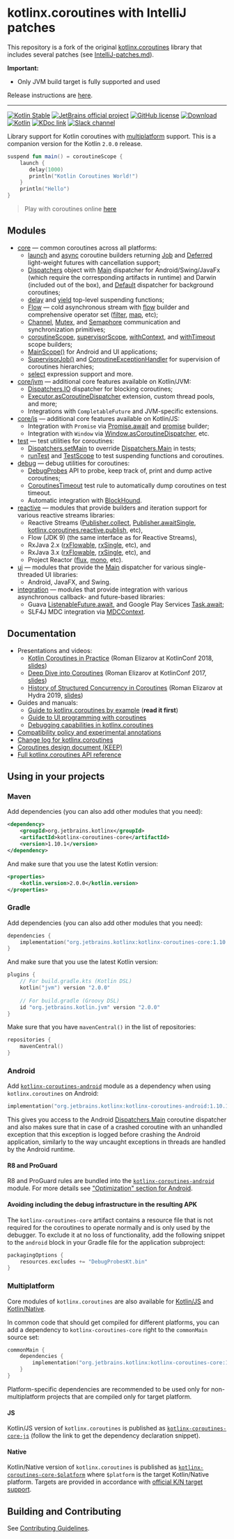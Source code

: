 # kotlinx.coroutines with IntelliJ patches

This repository is a fork of the original [kotlinx.coroutines](https://github.com/Kotlin/kotlinx.coroutines) library that includes
several patches (see [IntelliJ-patches.md](IntelliJ-patches.md)).

**Important:** 
- Only JVM build target is fully supported and used

Release instructions are [here](RELEASE.md).

---

[![Kotlin Stable](https://kotl.in/badges/stable.svg)](https://kotlinlang.org/docs/components-stability.html)
[![JetBrains official project](https://jb.gg/badges/official.svg)](https://confluence.jetbrains.com/display/ALL/JetBrains+on+GitHub)
[![GitHub license](https://img.shields.io/badge/license-Apache%20License%202.0-blue.svg?style=flat)](https://www.apache.org/licenses/LICENSE-2.0)
[![Download](https://img.shields.io/maven-central/v/org.jetbrains.kotlinx/kotlinx-coroutines-core/1.10.1)](https://central.sonatype.com/artifact/org.jetbrains.kotlinx/kotlinx-coroutines-core/1.10.1)
[![Kotlin](https://img.shields.io/badge/kotlin-2.0.0-blue.svg?logo=kotlin)](http://kotlinlang.org)
[![KDoc link](https://img.shields.io/badge/API_reference-KDoc-blue)](https://kotlinlang.org/api/kotlinx.coroutines/)
[![Slack channel](https://img.shields.io/badge/chat-slack-green.svg?logo=slack)](https://kotlinlang.slack.com/messages/coroutines/)

Library support for Kotlin coroutines with [multiplatform](#multiplatform) support.
This is a companion version for the Kotlin `2.0.0` release.

```kotlin
suspend fun main() = coroutineScope {
    launch { 
       delay(1000)
       println("Kotlin Coroutines World!") 
    }
    println("Hello")
}
```

> Play with coroutines online [here](https://pl.kotl.in/9zva88r7S)

## Modules

* [core](kotlinx-coroutines-core/README.md) &mdash; common coroutines across all platforms:
  * [launch] and [async] coroutine builders returning [Job] and [Deferred] light-weight futures with cancellation support;
  * [Dispatchers] object with [Main][Dispatchers.Main] dispatcher for Android/Swing/JavaFx (which require the corresponding artifacts in runtime) and Darwin (included out of the box), and [Default][Dispatchers.Default] dispatcher for background coroutines;
  * [delay] and [yield] top-level suspending functions;
  * [Flow] &mdash; cold asynchronous stream with [flow][_flow] builder and comprehensive operator set ([filter], [map], etc);
  * [Channel], [Mutex], and [Semaphore] communication and synchronization primitives;
  * [coroutineScope][_coroutineScope], [supervisorScope][_supervisorScope], [withContext], and [withTimeout] scope builders;
  * [MainScope()] for Android and UI applications;
  * [SupervisorJob()] and [CoroutineExceptionHandler] for supervision of coroutines hierarchies;
  * [select] expression support and more.
* [core/jvm](kotlinx-coroutines-core/jvm/) &mdash; additional core features available on Kotlin/JVM:
  * [Dispatchers.IO] dispatcher for blocking coroutines;
  * [Executor.asCoroutineDispatcher][asCoroutineDispatcher] extension, custom thread pools, and more;
  * Integrations with `CompletableFuture` and JVM-specific extensions.
* [core/js](kotlinx-coroutines-core/js/) &mdash; additional core features available on Kotlin/JS:
  * Integration with `Promise` via [Promise.await] and [promise] builder;
  * Integration with `Window` via [Window.asCoroutineDispatcher], etc.
* [test](kotlinx-coroutines-test/README.md) &mdash; test utilities for coroutines:
  * [Dispatchers.setMain] to override [Dispatchers.Main] in tests;
  * [runTest] and [TestScope] to test suspending functions and coroutines.
* [debug](kotlinx-coroutines-debug/README.md) &mdash; debug utilities for coroutines:
  * [DebugProbes] API to probe, keep track of, print and dump active coroutines;
  * [CoroutinesTimeout] test rule to automatically dump coroutines on test timeout.
  * Automatic integration with [BlockHound](https://github.com/reactor/BlockHound).
* [reactive](reactive/README.md) &mdash; modules that provide builders and iteration support for various reactive streams libraries:
  * Reactive Streams ([Publisher.collect], [Publisher.awaitSingle], [kotlinx.coroutines.reactive.publish], etc), 
  * Flow (JDK 9) (the same interface as for Reactive Streams),
  * RxJava 2.x ([rxFlowable], [rxSingle], etc), and
  * RxJava 3.x ([rxFlowable], [rxSingle], etc), and
  * Project Reactor ([flux], [mono], etc).
* [ui](ui/README.md) &mdash; modules that provide the [Main][Dispatchers.Main] dispatcher for various single-threaded UI libraries:
  * Android, JavaFX, and Swing.
* [integration](integration/README.md) &mdash; modules that provide integration with various asynchronous callback- and future-based libraries:
  * Guava [ListenableFuture.await], and Google Play Services [Task.await];
  * SLF4J MDC integration via [MDCContext].

## Documentation

* Presentations and videos:
  * [Kotlin Coroutines in Practice](https://www.youtube.com/watch?v=a3agLJQ6vt8) (Roman Elizarov at KotlinConf 2018, [slides](https://www.slideshare.net/elizarov/kotlin-coroutines-in-practice-kotlinconf-2018))
  * [Deep Dive into Coroutines](https://www.youtube.com/watch?v=YrrUCSi72E8) (Roman Elizarov at KotlinConf 2017, [slides](https://www.slideshare.net/elizarov/deep-dive-into-coroutines-on-jvm-kotlinconf-2017))
  * [History of Structured Concurrency in Coroutines](https://www.youtube.com/watch?v=Mj5P47F6nJg) (Roman Elizarov at Hydra 2019, [slides](https://speakerdeck.com/elizarov/structured-concurrency))
* Guides and manuals: 
  * [Guide to kotlinx.coroutines by example](https://kotlinlang.org/docs/coroutines-guide.html) (**read it first**)
  * [Guide to UI programming with coroutines](ui/coroutines-guide-ui.md)
  * [Debugging capabilities in kotlinx.coroutines](docs/topics/debugging.md)
* [Compatibility policy and experimental annotations](docs/topics/compatibility.md)
* [Change log for kotlinx.coroutines](CHANGES.md)
* [Coroutines design document (KEEP)](https://github.com/Kotlin/KEEP/blob/master/proposals/coroutines.md)
* [Full kotlinx.coroutines API reference](https://kotlinlang.org/api/kotlinx.coroutines/)
 
## Using in your projects

### Maven

Add dependencies (you can also add other modules that you need):

```xml
<dependency>
    <groupId>org.jetbrains.kotlinx</groupId>
    <artifactId>kotlinx-coroutines-core</artifactId>
    <version>1.10.1</version>
</dependency>
```

And make sure that you use the latest Kotlin version:

```xml
<properties>
    <kotlin.version>2.0.0</kotlin.version>
</properties>
```

### Gradle

Add dependencies (you can also add other modules that you need):

```kotlin
dependencies {
    implementation("org.jetbrains.kotlinx:kotlinx-coroutines-core:1.10.1")
}
```

And make sure that you use the latest Kotlin version:

```kotlin
plugins {
    // For build.gradle.kts (Kotlin DSL)
    kotlin("jvm") version "2.0.0"
    
    // For build.gradle (Groovy DSL)
    id "org.jetbrains.kotlin.jvm" version "2.0.0"
}
```

Make sure that you have `mavenCentral()` in the list of repositories:

```kotlin
repositories {
    mavenCentral()
}
```

### Android

Add [`kotlinx-coroutines-android`](ui/kotlinx-coroutines-android)
module as a dependency when using `kotlinx.coroutines` on Android:

```kotlin
implementation("org.jetbrains.kotlinx:kotlinx-coroutines-android:1.10.1")
```

This gives you access to the Android [Dispatchers.Main]
coroutine dispatcher and also makes sure that in case of a crashed coroutine with an unhandled exception that
this exception is logged before crashing the Android application, similarly to the way uncaught exceptions in
threads are handled by the Android runtime.

#### R8 and ProGuard

R8 and ProGuard rules are bundled into the [`kotlinx-coroutines-android`](ui/kotlinx-coroutines-android) module.
For more details see ["Optimization" section for Android](ui/kotlinx-coroutines-android/README.md#optimization).

#### Avoiding including the debug infrastructure in the resulting APK

The `kotlinx-coroutines-core` artifact contains a resource file that is not required for the coroutines to operate
normally and is only used by the debugger. To exclude it at no loss of functionality, add the following snippet to the
`android` block in your Gradle file for the application subproject:

```kotlin
packagingOptions {
    resources.excludes += "DebugProbesKt.bin"
}
```

### Multiplatform

Core modules of `kotlinx.coroutines` are also available for 
[Kotlin/JS](https://kotlinlang.org/docs/reference/js-overview.html) and [Kotlin/Native](https://kotlinlang.org/docs/reference/native-overview.html).

In common code that should get compiled for different platforms, you can add a dependency to `kotlinx-coroutines-core` right to the `commonMain` source set:

```kotlin
commonMain {
    dependencies {
        implementation("org.jetbrains.kotlinx:kotlinx-coroutines-core:1.10.1")
    }
}
```

Platform-specific dependencies are recommended to be used only for non-multiplatform projects that are compiled only for target platform.

#### JS

Kotlin/JS version of `kotlinx.coroutines` is published as 
[`kotlinx-coroutines-core-js`](https://central.sonatype.com/artifact/org.jetbrains.kotlinx/kotlinx-coroutines-core-js/1.10.1)
(follow the link to get the dependency declaration snippet).

#### Native

Kotlin/Native version of `kotlinx.coroutines` is published as 
[`kotlinx-coroutines-core-$platform`](https://central.sonatype.com/search?q=kotlinx-coroutines-core&namespace=org.jetbrains.kotlinx) where `$platform` is 
the target Kotlin/Native platform. 
Targets are provided in accordance with [official K/N target support](https://kotlinlang.org/docs/native-target-support.html).
## Building and Contributing

See [Contributing Guidelines](CONTRIBUTING.md).

<!--- MODULE kotlinx-coroutines-core -->
<!--- INDEX kotlinx.coroutines -->

[launch]: https://kotlinlang.org/api/kotlinx.coroutines/kotlinx-coroutines-core/kotlinx.coroutines/launch.html
[async]: https://kotlinlang.org/api/kotlinx.coroutines/kotlinx-coroutines-core/kotlinx.coroutines/async.html
[Job]: https://kotlinlang.org/api/kotlinx.coroutines/kotlinx-coroutines-core/kotlinx.coroutines/-job/index.html
[Deferred]: https://kotlinlang.org/api/kotlinx.coroutines/kotlinx-coroutines-core/kotlinx.coroutines/-deferred/index.html
[Dispatchers]: https://kotlinlang.org/api/kotlinx.coroutines/kotlinx-coroutines-core/kotlinx.coroutines/-dispatchers/index.html
[Dispatchers.Main]: https://kotlinlang.org/api/kotlinx.coroutines/kotlinx-coroutines-core/kotlinx.coroutines/-dispatchers/-main.html
[Dispatchers.Default]: https://kotlinlang.org/api/kotlinx.coroutines/kotlinx-coroutines-core/kotlinx.coroutines/-dispatchers/-default.html
[delay]: https://kotlinlang.org/api/kotlinx.coroutines/kotlinx-coroutines-core/kotlinx.coroutines/delay.html
[yield]: https://kotlinlang.org/api/kotlinx.coroutines/kotlinx-coroutines-core/kotlinx.coroutines/yield.html
[_coroutineScope]: https://kotlinlang.org/api/kotlinx.coroutines/kotlinx-coroutines-core/kotlinx.coroutines/coroutine-scope.html
[_supervisorScope]: https://kotlinlang.org/api/kotlinx.coroutines/kotlinx-coroutines-core/kotlinx.coroutines/supervisor-scope.html
[withContext]: https://kotlinlang.org/api/kotlinx.coroutines/kotlinx-coroutines-core/kotlinx.coroutines/with-context.html
[withTimeout]: https://kotlinlang.org/api/kotlinx.coroutines/kotlinx-coroutines-core/kotlinx.coroutines/with-timeout.html
[MainScope()]: https://kotlinlang.org/api/kotlinx.coroutines/kotlinx-coroutines-core/kotlinx.coroutines/-main-scope.html
[SupervisorJob()]: https://kotlinlang.org/api/kotlinx.coroutines/kotlinx-coroutines-core/kotlinx.coroutines/-supervisor-job.html
[CoroutineExceptionHandler]: https://kotlinlang.org/api/kotlinx.coroutines/kotlinx-coroutines-core/kotlinx.coroutines/-coroutine-exception-handler/index.html
[Dispatchers.IO]: https://kotlinlang.org/api/kotlinx.coroutines/kotlinx-coroutines-core/kotlinx.coroutines/-i-o.html
[asCoroutineDispatcher]: https://kotlinlang.org/api/kotlinx.coroutines/kotlinx-coroutines-core/kotlinx.coroutines/as-coroutine-dispatcher.html
[Promise.await]: https://kotlinlang.org/api/kotlinx.coroutines/kotlinx-coroutines-core/kotlinx.coroutines/await.html
[promise]: https://kotlinlang.org/api/kotlinx.coroutines/kotlinx-coroutines-core/kotlinx.coroutines/[js]promise.html
[Window.asCoroutineDispatcher]: https://kotlinlang.org/api/kotlinx.coroutines/kotlinx-coroutines-core/kotlinx.coroutines/as-coroutine-dispatcher.html

<!--- INDEX kotlinx.coroutines.flow -->

[Flow]: https://kotlinlang.org/api/kotlinx.coroutines/kotlinx-coroutines-core/kotlinx.coroutines.flow/-flow/index.html
[_flow]: https://kotlinlang.org/api/kotlinx.coroutines/kotlinx-coroutines-core/kotlinx.coroutines.flow/flow.html
[filter]: https://kotlinlang.org/api/kotlinx.coroutines/kotlinx-coroutines-core/kotlinx.coroutines.flow/filter.html
[map]: https://kotlinlang.org/api/kotlinx.coroutines/kotlinx-coroutines-core/kotlinx.coroutines.flow/map.html

<!--- INDEX kotlinx.coroutines.channels -->

[Channel]: https://kotlinlang.org/api/kotlinx.coroutines/kotlinx-coroutines-core/kotlinx.coroutines.channels/-channel/index.html

<!--- INDEX kotlinx.coroutines.selects -->

[select]: https://kotlinlang.org/api/kotlinx.coroutines/kotlinx-coroutines-core/kotlinx.coroutines.selects/select.html

<!--- INDEX kotlinx.coroutines.sync -->

[Mutex]: https://kotlinlang.org/api/kotlinx.coroutines/kotlinx-coroutines-core/kotlinx.coroutines.sync/-mutex/index.html
[Semaphore]: https://kotlinlang.org/api/kotlinx.coroutines/kotlinx-coroutines-core/kotlinx.coroutines.sync/-semaphore/index.html

<!--- MODULE kotlinx-coroutines-test -->
<!--- INDEX kotlinx.coroutines.test -->

[Dispatchers.setMain]: https://kotlinlang.org/api/kotlinx.coroutines/kotlinx-coroutines-test/kotlinx.coroutines.test/set-main.html
[runTest]: https://kotlinlang.org/api/kotlinx.coroutines/kotlinx-coroutines-test/kotlinx.coroutines.test/run-test.html
[TestScope]: https://kotlinlang.org/api/kotlinx.coroutines/kotlinx-coroutines-test/kotlinx.coroutines.test/-test-scope/index.html

<!--- MODULE kotlinx-coroutines-debug -->
<!--- INDEX kotlinx.coroutines.debug -->

[DebugProbes]: https://kotlinlang.org/api/kotlinx.coroutines/kotlinx-coroutines-debug/kotlinx.coroutines.debug/-debug-probes/index.html

<!--- INDEX kotlinx.coroutines.debug.junit4 -->

[CoroutinesTimeout]: https://kotlinlang.org/api/kotlinx.coroutines/kotlinx-coroutines-debug/kotlinx.coroutines.debug.junit4/-coroutines-timeout/index.html

<!--- MODULE kotlinx-coroutines-slf4j -->
<!--- INDEX kotlinx.coroutines.slf4j -->

[MDCContext]: https://kotlinlang.org/api/kotlinx.coroutines/kotlinx-coroutines-slf4j/kotlinx.coroutines.slf4j/-m-d-c-context/index.html

<!--- MODULE kotlinx-coroutines-jdk8 -->
<!--- INDEX kotlinx.coroutines.future -->
<!--- MODULE kotlinx-coroutines-guava -->
<!--- INDEX kotlinx.coroutines.guava -->

[ListenableFuture.await]: https://kotlinlang.org/api/kotlinx.coroutines/kotlinx-coroutines-guava/kotlinx.coroutines.guava/await.html

<!--- MODULE kotlinx-coroutines-play-services -->
<!--- INDEX kotlinx.coroutines.tasks -->

[Task.await]: https://kotlinlang.org/api/kotlinx.coroutines/kotlinx-coroutines-play-services/kotlinx.coroutines.tasks/await.html

<!--- MODULE kotlinx-coroutines-reactive -->
<!--- INDEX kotlinx.coroutines.reactive -->

[Publisher.collect]: https://kotlinlang.org/api/kotlinx.coroutines/kotlinx-coroutines-reactive/kotlinx.coroutines.reactive/collect.html
[Publisher.awaitSingle]: https://kotlinlang.org/api/kotlinx.coroutines/kotlinx-coroutines-reactive/kotlinx.coroutines.reactive/await-single.html
[kotlinx.coroutines.reactive.publish]: https://kotlinlang.org/api/kotlinx.coroutines/kotlinx-coroutines-reactive/kotlinx.coroutines.reactive/publish.html

<!--- MODULE kotlinx-coroutines-rx2 -->
<!--- INDEX kotlinx.coroutines.rx2 -->

[rxFlowable]: https://kotlinlang.org/api/kotlinx.coroutines/kotlinx-coroutines-rx2/kotlinx.coroutines.rx2/rx-flowable.html
[rxSingle]: https://kotlinlang.org/api/kotlinx.coroutines/kotlinx-coroutines-rx2/kotlinx.coroutines.rx2/rx-single.html

<!--- MODULE kotlinx-coroutines-rx2 -->
<!--- INDEX kotlinx.coroutines.rx2 -->
<!--- MODULE kotlinx-coroutines-reactor -->
<!--- INDEX kotlinx.coroutines.reactor -->

[flux]: https://kotlinlang.org/api/kotlinx.coroutines/kotlinx-coroutines-reactor/kotlinx.coroutines.reactor/flux.html
[mono]: https://kotlinlang.org/api/kotlinx.coroutines/kotlinx-coroutines-reactor/kotlinx.coroutines.reactor/mono.html

<!--- END -->
